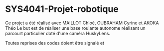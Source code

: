# SYS4041-Projet-robotique

Ce projet a été réalisé avec MAILLOT Chloé, OUBRAHAM Cyrine et AKOKA Théo
Le but est de réaliser une base roulante autonome réalisant un parcourt particulier doté d'une caméra HuskyLens.

Toutes reprises des codes doient être signalé et 
